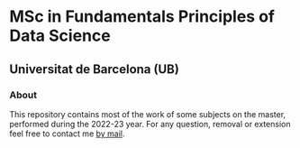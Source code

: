# MSc in Fundamentals Principles of Data Science
## Universitat de Barcelona (UB)
### About

This repository contains most of the work of some subjects on the master, performed during the 2022-23 year. For any question, removal or extension feel free to contact me [by mail](mailto:jordisegurapons@gmail.com).

<!-- For the master thesis work, please refer to [this annexed repository](https://github.com/Blaieet/Master-thesis). -->

